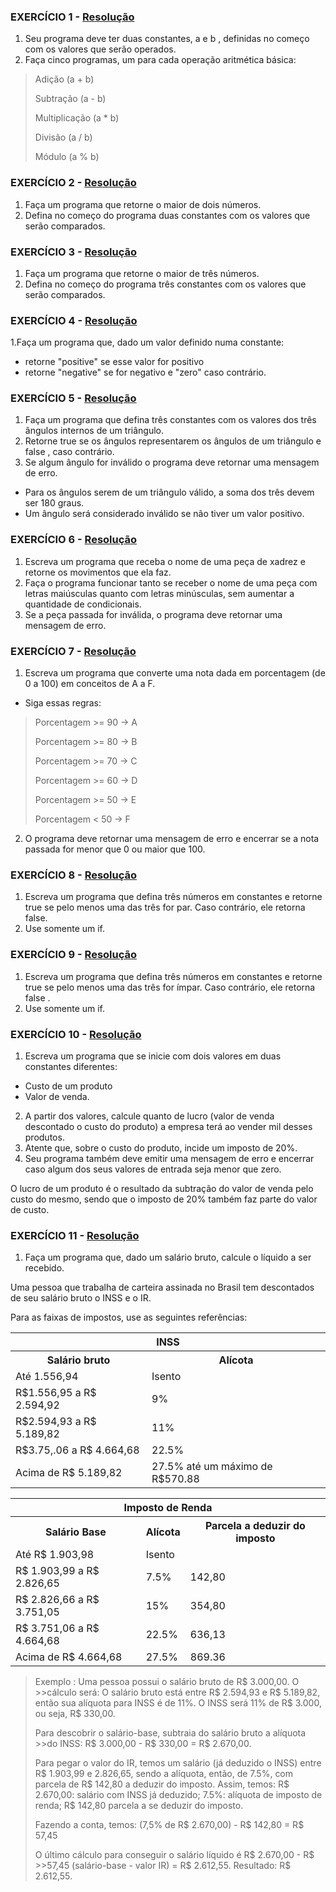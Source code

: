 ### EXERCÍCIO 1 - [Resolução](script-1.js) 
1. Seu programa deve ter duas constantes, a e b , definidas no começo com os valores que serão operados.
2. Faça cinco programas, um para cada operação aritmética básica: 

>Adição (a + b)
>
>Subtração (a - b)
>
>Multiplicação (a * b)
>
>Divisão (a / b)
>
>Módulo (a % b)

### EXERCÍCIO 2 - [Resolução](script-2.js)
1. Faça um programa que retorne o maior de dois números.
2. Defina no começo do programa duas constantes com os valores que serão comparados.

### EXERCÍCIO 3 - [Resolução](script-3.js)
1. Faça um programa que retorne o maior de três números. 
2. Defina no começo do programa três constantes com os valores que serão comparados.

### EXERCÍCIO 4 - [Resolução](script-4.js)
1.Faça um programa que, dado um valor definido numa constante:
- retorne "positive" se esse valor for positivo
- retorne "negative" se for negativo e "zero" caso contrário.

### EXERCÍCIO 5 - [Resolução](script-5.js)
1. Faça um programa que defina três constantes com os valores dos três ângulos internos de um triângulo.
2. Retorne true se os ângulos representarem os ângulos de um triângulo e false , caso contrário. 
3. Se algum ângulo for inválido o programa deve retornar uma mensagem de erro.
- Para os ângulos serem de um triângulo válido, a soma dos três devem ser 180 graus.
- Um ângulo será considerado inválido se não tiver um valor positivo.

### EXERCÍCIO 6 - [Resolução](script-6.js)
1. Escreva um programa que receba o nome de uma peça de xadrez e retorne os movimentos que ela faz.
2. Faça o programa funcionar tanto se receber o nome de uma peça com letras maiúsculas quanto com letras minúsculas, sem aumentar a quantidade de condicionais.
3. Se a peça passada for inválida, o programa deve retornar uma mensagem de erro.

### EXERCÍCIO 7 - [Resolução](script-7.js)
1. Escreva um programa que converte uma nota dada em porcentagem (de 0 a 100) em conceitos de A a F. 
- Siga essas regras:
>Porcentagem >= 90 -> A
>
>Porcentagem >= 80 -> B
>
>Porcentagem >= 70 -> C
>
>Porcentagem >= 60 -> D
>
>Porcentagem >= 50 -> E
>
>Porcentagem < 50 -> F
2. O programa deve retornar uma mensagem de erro e encerrar se a nota passada for menor que 0 ou maior que 100.

### EXERCÍCIO 8 - [Resolução](script-8.js)
1. Escreva um programa que defina três números em constantes e retorne true se pelo menos uma das três for par. Caso contrário, ele retorna false.
2. Use somente um if.

### EXERCÍCIO 9 - [Resolução](script-9.js)
1. Escreva um programa que defina três números em constantes e retorne true se pelo menos uma das três for ímpar. Caso contrário, ele retorna false .
2. Use somente um if.

### EXERCÍCIO 10 - [Resolução](script-10.js)
1. Escreva um programa que se inicie com dois valores em duas constantes diferentes: 
- Custo de um produto
- Valor de venda. 
2. A partir dos valores, calcule quanto de lucro (valor de venda descontado o custo do produto) a empresa terá ao vender mil desses produtos.
3. Atente que, sobre o custo do produto, incide um imposto de 20%.
4. Seu programa também deve emitir uma mensagem de erro e encerrar caso algum dos seus valores de entrada seja menor que zero.

O lucro de um produto é o resultado da subtração do valor de venda pelo custo do mesmo, sendo que o imposto de 20% também faz parte do valor de custo.

### EXERCÍCIO 11 - [Resolução](script-11.js)

1. Faça um programa que, dado um salário bruto, calcule o líquido a ser recebido.

Uma pessoa que trabalha de carteira assinada no Brasil tem descontados de seu salário bruto o INSS e o IR.  

Para as faixas de impostos, use as seguintes referências:
<table>
<tr><th colspan=2> INSS
 <tr>
 <th>Salário bruto <th> Alícota
 </tr>
   <tr>
 <td>Até 1.556,94<td> Isento
 </tr>
  <tr>
 <td>R$1.556,95 a R$ 2.594,92 <td> 9%
 </tr>
   <tr>
 <td>R$2.594,93 a R$ 5.189,82<td> 11%
 </tr>
   <tr>
 <td>R$3.75,.06 a R$ 4.664,68<td> 22.5%
 </tr>
  <tr>
 <td> Acima de R$ 5.189,82<td> 27.5% até um máximo de R$570.88
 </tr>
</table>

<table>
<tr><th colspan=3> Imposto de Renda
 <tr>
 <th>Salário Base <th> Alícota<th>Parcela a deduzir do imposto
 </tr>
   <tr>
 <td>Até R$ 1.903,98<td> Isento
 </tr>
  <tr>
 <td>R$ 1.903,99 a R$ 2.826,65 <td> 7.5% <td>142,80
 </tr>
   <tr>
 <td>R$ 2.826,66 a R$ 3.751,05 <td> 15% <td>354,80
 </tr>
   <tr>
 <td>R$ 3.751,06 a R$ 4.664,68<td> 22.5% <td>636,13
 </tr>
  <tr>
 <td> Acima de R$ 4.664,68<td> 27.5% <td>869.36
 </tr>
</table>


>Exemplo : Uma pessoa possui o salário bruto de R$ 3.000,00. O >>cálculo será:
>O salário bruto está entre R$ 2.594,93 e R$ 5.189,82, então sua alíquota para INSS é de 11%. O INSS será 11% de R$ 3.000, ou seja, R$ 330,00.
>
>Para descobrir o salário-base, subtraia do salário bruto a alíquota >>do INSS: R$ 3.000,00 - R$ 330,00 = R$ 2.670,00.
>
>Para pegar o valor do IR, temos um salário (já deduzido o INSS) entre R$ 1.903,99 e 2.826,65, sendo a alíquota, então, de 7.5%, com parcela de R$ 142,80 a deduzir do imposto. Assim, temos:
>R$ 2.670,00: salário com INSS já deduzido;
>7.5%: alíquota de imposto de renda;
>R$ 142,80 parcela a se deduzir do imposto.
>
>Fazendo a conta, temos: (7,5% de R$ 2.670,00) - R$ 142,80 = R$ 57,45
>
>O último cálculo para conseguir o salário líquido é R$ 2.670,00 - R$ >>57,45 (salário-base - valor IR) = R$ 2.612,55.
>Resultado: R$ 2.612,55.
